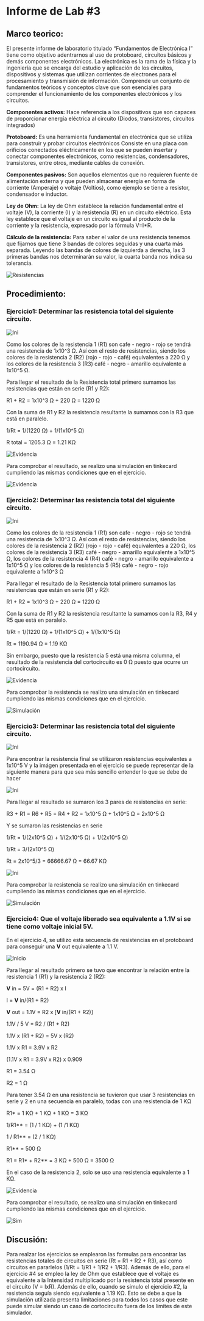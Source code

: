 # Informe de Lab #3
 
## Marco teorico:

El presente  informe de laboratorio titulado “Fundamentos de Electrónica I” tiene como objetivo adentrarnos al uso de protoboard, circuitos básicos y demás componentes electrónicos. La electrónica es la rama de la física y la ingeniería que se encarga del estudio y aplicación de los circuitos, dispositivos y sistemas que utilizan corrientes de electrones para el procesamiento y transmisión de información. Comprende un conjunto de fundamentos teóricos y conceptos clave que son esenciales para comprender el funcionamiento de los componentes electrónicos y los circuitos.

**Componentes activos:** Hace referencia a los dispositivos que son capaces de proporcionar energía eléctrica al circuito (Diodos, transistores, circuitos integrados)

**Protoboard:** Es una herramienta fundamental en electrónica que se utiliza para construir y probar circuitos electrónicos Consiste en una placa con orificios conectados eléctricamente en los que se pueden insertar y conectar componentes electrónicos, como resistencias, condensadores, transistores, entre otros, mediante cables de conexión.

**Componentes pasivos:** Son aquellos elementos que no requieren fuente de alimentación externa y que pueden almacenar energía en forma de corriente (Amperaje) o voltaje (Voltios), como ejemplo se tiene a resistor, condensador e inductor.

**Ley de Ohm:** La ley de Ohm establece la relación fundamental entre el voltaje (V), la corriente (I) y la resistencia (R) en un circuito eléctrico. Esta ley establece que el voltaje en un circuito es igual al producto de la corriente y la resistencia, expresado por la fórmula V=I*R. 

**Cálculo de la resistencia:** Para saber el valor de una resistencia tenemos que fijarnos que tiene 3 bandas de colores seguidas y una cuarta más separada. Leyendo las bandas de colores de izquierda a derecha, las 3 primeras bandas nos determinarán su valor, la cuarta banda nos indica su tolerancia.

![Resistencias](https://github.com/sebastianfranco1342/FundamentosdeDisenoGrupo6/blob/main/Carpetas%20del%20Proyecto/Im%C3%A1genes/Lab3_Resis.jpg?raw=true)

## Procedimiento:

### **Ejercicio1**: Determinar las resistencia total del siguiente circuito.

![Ini](https://github.com/sebastianfranco1342/FundamentosdeDisenoGrupo6/blob/main/Carpetas%20del%20Proyecto/Im%C3%A1genes/Lab3_Eje1_Ini.png?raw=true)

Como los colores de la resistencia 1 (R1) son  cafe - negro - rojo se tendrá una resistencia de 1x10^3 Ω. Así con el resto de resistencias, siendo los colores de la resistencia 2 (R2) (rojo - rojo - café) equivalentes a 220 Ω y los colores de la resistencia 3 (R3) café - negro - amarillo equivalente a 1x10^5 Ω.

Para llegar el resultado de la Resistencia total primero sumamos las resistencias que están en serie (R1 y R2):

R1 + R2 = 1x10^3 Ω + 220 Ω = 1220 Ω

Con la suma de R1 y R2 la resistencia resultante la sumamos con la R3 que está en paralelo.

1/Rt = 1/(1220 Ω) + 1/(1x10^5 Ω)

R total = 1205.3 Ω = 1.21 KΩ

![Evidencia](https://github.com/sebastianfranco1342/FundamentosdeDisenoGrupo6/blob/main/Carpetas%20del%20Proyecto/Im%C3%A1genes/Lab3_Eje1_Evidencia.jpg?raw=true)

Para comprobar el resultado, se realizo una simulación en tinkecard cumpliendo las mismas condiciones que en el ejercicio. 

![Evidencia](https://github.com/sebastianfranco1342/FundamentosdeDisenoGrupo6/blob/main/Carpetas%20del%20Proyecto/Im%C3%A1genes/Lab3_Eje1_Sim.png?raw=true)

### **Ejercicio2**: Determinar las resistencia total del siguiente circuito.

![Ini](https://github.com/sebastianfranco1342/FundamentosdeDisenoGrupo6/blob/main/Carpetas%20del%20Proyecto/Im%C3%A1genes/Lab3_Eje2_Ini.png?raw=true)

Como los colores de la resistencia 1 (R1) son  cafe - negro - rojo se tendrá una resistencia de 1x10^3 Ω. Así con el resto de resistencias, siendo los colores de la resistencia 2 (R2) (rojo - rojo - café) equivalentes a 220 Ω, los colores de la resistencia 3 (R3) café - negro - amarillo equivalente a 1x10^5 Ω, los colores de la resistencia 4 (R4) café - negro - amarillo equivalente a 1x10^5 Ω y los colores de la resistencia 5 (R5) café - negro - rojo equivalente a 1x10^3 Ω

Para llegar el resultado de la Resistencia total primero sumamos las resistencias que están en serie (R1 y R2):

R1 + R2 = 1x10^3 Ω + 220 Ω = 1220 Ω

Con la suma de R1 y R2 la resistencia resultante la sumamos con la R3, R4 y R5 que está en paralelo.

1/Rt = 1/(1220 Ω) + 1/(1x10^5 Ω) + 1/(1x10^5 Ω)

Rt = 1190.94 Ω = 1.19 KΩ

Sin embargo, puesto que la resistencia 5 está una misma columna, el resultado de la resistencia del cortocircuito es 0 Ω puesto que ocurre un cortocircuito.

![Evidencia](https://github.com/sebastianfranco1342/FundamentosdeDisenoGrupo6/blob/main/Carpetas%20del%20Proyecto/Im%C3%A1genes/Lab3_Eje2_Eidencia.jpeg?raw=true)

Para comprobar la resistencia se realizo una simulación en tinkecard cumpliendo las mismas condiciones que en el ejercicio.

![Simulación](https://github.com/sebastianfranco1342/FundamentosdeDisenoGrupo6/blob/main/Carpetas%20del%20Proyecto/Im%C3%A1genes/Lab3_Eje2_Sim.png?raw=true)

### **Ejercicio3**: Determinar las resistencia total del siguiente circuito.

![Ini](https://github.com/sebastianfranco1342/FundamentosdeDisenoGrupo6/blob/main/Carpetas%20del%20Proyecto/Im%C3%A1genes/Lab3_Eje3_Ini.png)

Para encontrar la resistencia final se utilizaron resistencias equivalentes a 1x10^5 V y la imágen presentada en el ejercicio se puede representar de la siguiente manera para que sea más sencillo entender lo que se debe de hacer

![Ini](https://github.com/sebastianfranco1342/FundamentosdeDisenoGrupo6/blob/main/Carpetas%20del%20Proyecto/Im%C3%A1genes/Lab3_Eje3_Plant.jpeg?raw=true)

Para llegar al resultado se sumaron los 3 pares de resistencias en serie:

R3 + R1 = R6 + R5 = R4 + R2 = 1x10^5 Ω + 1x10^5 Ω = 2x10^5 Ω

Y se sumaron las resistencias en serie

1/Rt = 1/(2x10^5 Ω) + 1/(2x10^5 Ω) + 1/(2x10^5 Ω)

1/Rt = 3/(2x10^5 Ω)

Rt = 2x10^5/3 = 66666.67 Ω = 66.67 KΩ

![Ini](https://github.com/sebastianfranco1342/FundamentosdeDisenoGrupo6/blob/main/Carpetas%20del%20Proyecto/Im%C3%A1genes/Lab3_Eje_3_Eidencia.jpeg)

Para comprobar la resistencia se realizo una simulación en tinkecard cumpliendo las mismas condiciones que en el ejercicio.

![Simulación](https://github.com/sebastianfranco1342/FundamentosdeDisenoGrupo6/blob/main/Carpetas%20del%20Proyecto/Im%C3%A1genes/Lab3_Eje3_Sim.png?raw=true)

### **Ejercicio4**: Que el voltaje liberado sea equivalente a 1.1V si se tiene como voltaje inicial 5V.

En el ejercicio 4, se utilizo esta secuencia de resistencias en el protoboard para conseguir una **V** out equivalente a 1.1 V.

![Inicio](https://github.com/sebastianfranco1342/FundamentosdeDisenoGrupo6/blob/main/Carpetas%20del%20Proyecto/Im%C3%A1genes/Lab3_Eje4_Ini.png?raw=true)

Para llegar al resultado primero se tuvo que encontrar la relación entre la resistencia 1 (R1) y la resistencia 2 (R2):

**V** in = 5V	= (R1 + R2) x I

I =  **V** in/(R1 + R2)

**V** out = 1.1V =  R2 x [**V** in/(R1 + R2)]

1.1V / 5 V = R2 / (R1 + R2)

1.1V x (R1 + R2) = 5V x (R2)

1.1V x R1 = 3.9V x R2

(1.1V x R1 = 3.9V x R2) x 0.909

R1 = 3.54 Ω

R2 = 1 Ω

Para tener 3.54 Ω en una resistencia se tuvieron que usar 3 resistencias en serie y 2 en una secuencia en paralelo, todas con una resistencia de 1 KΩ

R1* = 1 KΩ + 1 KΩ + 1 KΩ = 3 KΩ 

1/R1** = (1 / 1 KΩ) + (1 /1 KΩ)

1 / R1** = (2 / 1 KΩ)

R1** = 500 Ω

R1 = R1* + R2** = 3 KΩ + 500 Ω = 3500 Ω

En el caso de la resistencia 2, solo se uso una resistencia equivalente a 1 KΩ.

![Evidencia](https://github.com/sebastianfranco1342/FundamentosdeDisenoGrupo6/blob/main/Carpetas%20del%20Proyecto/Im%C3%A1genes/Lab3_Eje4_Evidencia.jpg?raw=true)

Para comprobar el resultado, se realizo una simulación en tinkecard cumpliendo las mismas condiciones que en el ejercicio.

![Sim](https://github.com/sebastianfranco1342/FundamentosdeDisenoGrupo6/blob/main/Carpetas%20del%20Proyecto/Im%C3%A1genes/Lab3_Eje4_Sim.png?raw=true)

## Discusión:

Para realzar los ejercicios se emplearon las formulas para encontrar las resistencias totales de circuitos en serie (Rt = R1 + R2 + R3), así como circuitos en pararlelos (1/Rt = 1/R1 + 1/R2 + 1/R3). Además de ello, para el ejercicio #4 se empleo la ley de Ohm que establece que el voltaje es equivalente a la Intensidad multiplicado por la resistencia total presente en el circuito (V = IxR). Además de ello, cuando se simulo el ejercicio #2, la resistencia seguía siendo equivalente a 1.19 KΩ. Esto se debe a que la simulación utilizada presenta limitaciones para todos los casos que este puede simular siendo un caso de cortocircuito fuera de los limites de este simulador. 
